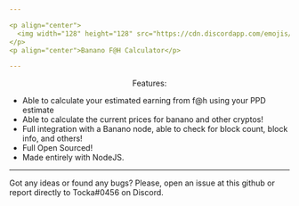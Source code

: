 ```yaml
---

<p align="center">
  <img width="128" height="128" src="https://cdn.discordapp.com/emojis/815713271918231564.gif?v=1">
</p>
<p align="center">Banano F@H Calculator</p>

---
```


<p align="center">Features:</p>

- Able to calculate your estimated earning from f@h using your PPD estimate
- Able to calculate the current prices for banano and other cryptos!
- Full integration with a Banano node, able to check for block count, block info, and others!
- Full Open Sourced!
- Made entirely with NodeJS.

---

Got any ideas or found any bugs? Please, open an issue at this github or report directly to Tocka#0456 on Discord.